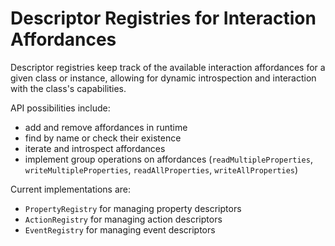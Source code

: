 # Descriptor Registries for Interaction Affordances

Descriptor registries keep track of the available interaction affordances for a given class or instance, allowing for dynamic introspection and interaction with the class's capabilities. 

API possibilities include:

- add and remove affordances in runtime
- find by name or check their existence
- iterate and introspect affordances
- implement group operations on affordances (`readMultipleProperties`, `writeMultipleProperties`, `readAllProperties`, `writeAllProperties`)

Current implementations are:

- `PropertyRegistry` for managing property descriptors
- `ActionRegistry` for managing action descriptors
- `EventRegistry` for managing event descriptors